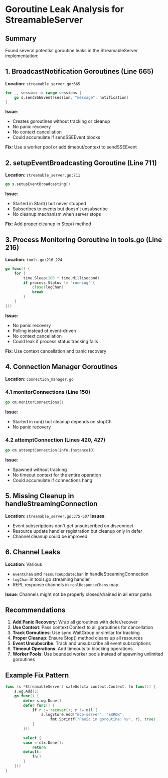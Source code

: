 # Goroutine Leak Analysis for StreamableServer

## Summary
Found several potential goroutine leaks in the StreamableServer implementation:

## 1. BroadcastNotification Goroutines (Line 665)
**Location**: `streamable_server.go:665`
```go
for _, session := range sessions {
    go s.sendSSEEvent(session, "message", notification)
}
```
**Issue**: 
- Creates goroutines without tracking or cleanup
- No panic recovery
- No context cancellation
- Could accumulate if sendSSEEvent blocks

**Fix**: Use a worker pool or add timeout/context to sendSSEEvent

## 2. setupEventBroadcasting Goroutine (Line 711)
**Location**: `streamable_server.go:711`
```go
go s.setupEventBroadcasting()
```
**Issue**:
- Started in Start() but never stopped
- Subscribes to events but doesn't unsubscribe
- No cleanup mechanism when server stops

**Fix**: Add proper cleanup in Stop() method

## 3. Process Monitoring Goroutine in tools.go (Line 216)
**Location**: `tools.go:216-224`
```go
go func() {
    for {
        time.Sleep(100 * time.Millisecond)
        if process.Status != "running" {
            close(logChan)
            break
        }
    }
}()
```
**Issue**:
- No panic recovery
- Polling instead of event-driven
- No context cancellation
- Could leak if process status tracking fails

**Fix**: Use context cancellation and panic recovery

## 4. Connection Manager Goroutines
**Location**: `connection_manager.go`

### 4.1 monitorConnections (Line 150)
```go
go cm.monitorConnections()
```
**Issue**:
- Started in run() but cleanup depends on stopCh
- No panic recovery

### 4.2 attemptConnection (Lines 420, 427)
```go
go cm.attemptConnection(info.InstanceID)
```
**Issue**:
- Spawned without tracking
- No timeout context for the entire operation
- Could accumulate if connections hang

## 5. Missing Cleanup in handleStreamingConnection
**Location**: `streamable_server.go:375-507`
**Issues**:
- Event subscriptions don't get unsubscribed on disconnect
- Resource update handler registration but cleanup only in defer
- Channel cleanup could be improved

## 6. Channel Leaks
**Location**: Various
- `eventChan` and `resourceUpdateChan` in handleStreamingConnection
- `logChan` in tools.go streaming handler
- REPL response channels in `replResponseChans` map

**Issue**: Channels might not be properly closed/drained in all error paths

## Recommendations

1. **Add Panic Recovery**: Wrap all goroutines with defer/recover
2. **Use Context**: Pass context.Context to all goroutines for cancellation
3. **Track Goroutines**: Use sync.WaitGroup or similar for tracking
4. **Proper Cleanup**: Ensure Stop() method cleans up all resources
5. **Event Unsubscribe**: Track and unsubscribe all event subscriptions
6. **Timeout Operations**: Add timeouts to blocking operations
7. **Worker Pools**: Use bounded worker pools instead of spawning unlimited goroutines

## Example Fix Pattern
```go
func (s *StreamableServer) safeGo(ctx context.Context, fn func()) {
    s.wg.Add(1)
    go func() {
        defer s.wg.Done()
        defer func() {
            if r := recover(); r != nil {
                s.logStore.Add("mcp-server", "ERROR", 
                    fmt.Sprintf("Panic in goroutine: %v", r), true)
            }
        }()
        
        select {
        case <-ctx.Done():
            return
        default:
            fn()
        }
    }()
}
```